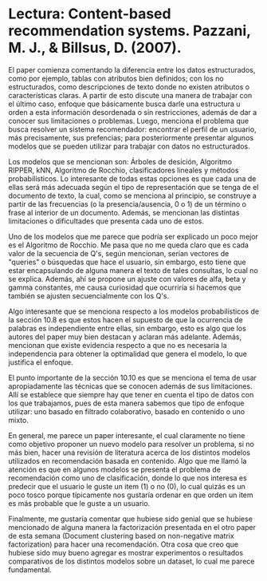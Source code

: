 # Lectura: Content-based recommendation systems. Pazzani, M. J., & Billsus, D. (2007).

El paper comienza comentando la diferencia entre los datos estructurados, como por ejemplo, tablas con atributos bien definidos; con los no estructurados, como descripciones de texto donde no existen atributos o características claras. A partir de esto discute una manera de trabajar con el último caso, enfoque que básicamente busca darle una estructura u orden a esta información desordenada o sin restricciones, además de dar a conocer sus limitaciones o problemas. Luego, menciona el problema que busca resolver un sistema recomendador: encontrar el perfil de un usuario, más precisamente, sus prefencias; para posteriormente presentar algunos modelos que se pueden utilizar para trabajar con datos no estructurados. 

Los modelos que se mencionan son: Árboles de desición, Algoritmo RIPPER, kNN, Algoritmo de Rocchio, clasificadores lineales y métodos probabilísticos. Lo interesante de todas estas opciones es que cada una de ellas será más adecuada según el tipo de representación que se tenga de el documento de texto, la cual, como se menciona al principio, se construye a partir de las frecuencias (o la presencia/ausencia, 0 o 1) de un término o frase al interior de un documento. Además, se mencionan las distintas limitaciones o dificultades que presenta cada uno de estos.

Uno de los modelos que me parece que podría ser explicado un poco mejor es el Algoritmo de Rocchio. Me pasa que no me queda claro que es cada valor de la secuencia de Q's, según mencionan, serían vectores de "queries" o búsquedas que hace el usuario, sin embargo, esto tiene que estar encapsulando de alguna manera el texto de tales consultas, lo cual no se explica. Además, ahí se propone un ajuste con valores de alfa, beta y gamma constantes, me causa curiosidad que ocurriría si hacemos que también se ajusten secuencialmente con los Q's. 

Algo interesante que se menciona respecto a los modelos probabilísticos de la sección 10.8 es que estos hacen el supuesto de que la ocurrencia de palabras es independiente entre ellas, sin embargo, esto es algo que los autores del paper muy bien destacan y aclaran más adelante. Además, mencionan que existe evidencia respecto a que no es necesaria la independencia para obtener la optimalidad que genera el modelo, lo que justifica el enfoque.

El punto importante de la sección 10.10 es que se menciona el tema de usar apropiadamente las técnicas que se conocen además de sus limitaciones. Allí se establece que siempre hay que tener en cuenta el tipo de datos con los que trabajamos, pues de esta manera sabemos que tipo de enfoque utilizar: uno basado en filtrado colaborativo, basado en contenido o uno mixto.

En general, me parece un paper interesante, el cual claramente no tiene como objetivo proponer un nuevo modelo para resolver un problema, si no más bien, hacer una revisión de literatura acerca de los distintos modelos utilizados en recomendación basada en contenido. Algo que me llamó la atención es que en algunos modelos se presenta el problema de recomendación como uno de clasificación, donde lo que nos interesa es predecir que el usuario le guste un item (1) o no (0), lo cual quizás es un poco tosco porque típicamente nos gustaría ordenar en que orden un item es más probable que le guste a un usuario. 

Finalmente, me gustaría comentar que hubiese sido genial que se hubiese mencionado de alguna manera la factorización presentada en el otro paper de esta semana (Document clustering based on non-negative matrix factorization) para hacer una recomendación. Otra cosa que creo que hubiese sido muy bueno agregar es mostrar experimentos o resultados comparativos de los distintos modelos sobre un dataset, lo cual me parece fundamental.  
